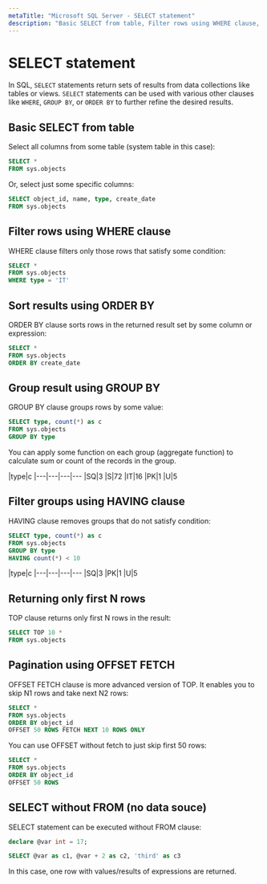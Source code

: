 ```yaml
---
metaTitle: "Microsoft SQL Server - SELECT statement"
description: "Basic SELECT from table, Filter rows using WHERE clause, Sort results using ORDER BY, Group result using GROUP BY, Filter groups using HAVING clause, Returning only first N rows, Pagination using OFFSET FETCH, SELECT without FROM (no data souce)"
---
```


# SELECT statement


In SQL, `SELECT` statements return sets of results from data collections like tables or views. `SELECT` statements can be used with various other clauses like `WHERE`, `GROUP BY`, or `ORDER BY` to further refine the desired results.



## Basic SELECT from table


Select all columns from some table (system table in this case):

```sql
SELECT *
FROM sys.objects

```

Or, select just some specific columns:

```sql
SELECT object_id, name, type, create_date
FROM sys.objects

```



## Filter rows using WHERE clause


WHERE clause filters only those rows that satisfy some condition:

```sql
SELECT *
FROM sys.objects
WHERE type = 'IT'

```



## Sort results using ORDER BY


ORDER BY clause sorts rows in the returned result set by some column or expression:

```sql
SELECT *
FROM sys.objects
ORDER BY create_date

```



## Group result using GROUP BY


GROUP BY clause groups rows by some value:

```sql
SELECT type, count(*) as c
FROM sys.objects
GROUP BY type

```

You can apply some function on each group (aggregate function) to calculate sum or count of the records in the group.

|type|c
|---|---|---|---
|SQ|3
|S|72
|IT|16
|PK|1
|U|5



## Filter groups using HAVING clause


HAVING clause removes groups that do not satisfy condition:

```sql
SELECT type, count(*) as c
FROM sys.objects
GROUP BY type
HAVING count(*) < 10

```

|type|c
|---|---|---|---
|SQ|3
|PK|1
|U|5



## Returning only first N rows


TOP clause returns only first N rows in the result:

```sql
SELECT TOP 10 *
FROM sys.objects

```



## Pagination using OFFSET FETCH


OFFSET FETCH clause is more advanced version of TOP. It enables you to skip N1 rows and take next N2 rows:

```sql
SELECT *
FROM sys.objects
ORDER BY object_id
OFFSET 50 ROWS FETCH NEXT 10 ROWS ONLY

```

You can use OFFSET without fetch to just skip first 50 rows:

```sql
SELECT *
FROM sys.objects
ORDER BY object_id
OFFSET 50 ROWS

```



## SELECT without FROM (no data souce)


SELECT statement can be executed without FROM clause:

```sql
declare @var int = 17;

SELECT @var as c1, @var + 2 as c2, 'third' as c3 

```

In this case, one row with values/results of expressions are returned.

